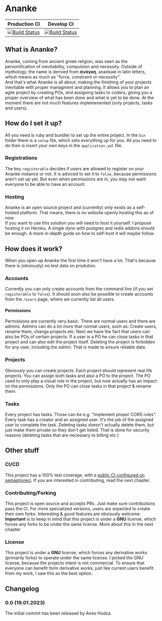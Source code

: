 # Ananke

|Production CI|Develop CI|
|:-:|:-:|
|[![Build Status](https://aneshodza.semaphoreci.com/badges/ananke/branches/main.svg)](https://aneshodza.semaphoreci.com/projects/ananke)|[![Build Status](https://aneshodza.semaphoreci.com/badges/ananke/branches/develop.svg)](https://aneshodza.semaphoreci.com/projects/ananke)|



## What is Ananke?
Ananke, coming from ancient greek religion, was seen as the personification of inevitability, compulsion and necessity. Outside of mythology, the name is derived from **ἀνάγκη**, anankaie in latin letters, which means as much as "force, constraint or necessity".   
And that's what Ananke is all about, making the finishing of your projects inevitable with proper managment and planning. It allows you to plan an agile project by creating POs, and assigning tasks to coders, giving you a proper overview of what has been done and what is yet to be done. At the moment there are not much features implemenented (only projects, tasks and users).

## How do I set it up?
All you need is ruby and bundler to set up the entire project. In the `bin` folder there is a `setup` file, which sets everything up for you. All you need to do then is insert your own keys in the `application.yml` file.

### Registrations
The key `registerable` decides if users are allowed to register on your Ananke instance or not. It is adviced to set it to `false`, because permissions aren't set up yet. But even when permissions are in, you may not want everyone to be able to have an account.

### Hosting
Ananke is an open source project and (currently) only exists as a self-hosted platform. That means, there is no website openly hosting this as of now.  
If you want to use this solution you will need to host it yourself. I propose hosting it on Heroku. A single dyno with postgres and redis addons should be enough. A more in-depth guide on how to self-host it will maybe follow.

## How does it work?
When you open up Ananke the first time it won't have a lot. That's because there is (obviously) no test data on prodution.

### Accounts
Currently you can only create accounts from the command line (if you set `registerable` to `false`). It should soon also be possible to create accounts from the `/users` page, where we currently list all users.

#### Permissions
Permissions are currently very basic. There are normal users and there are admins. Admins can do a lot more that normal users, such as: Create users, rename them, change projects etc. Next we have the fact that users can also be POs of certain projects. If a user is a PO he can close tasks in that project and can also edit the project itself. Deleting the project is forbidden for any user, including the admin. That is made to ensure reliable data.

### Projects
Obviously you can create projects. Each project should represent real life projects. You can assign both tasks and also a PO to the project. The PO used to only play a visual role in the project, but now actually has an impact on the permissions. Only the PO can close tasks in that project & rename them.

### Tasks
Every project has tasks. Those can be e.g. "Implement proper CORS rules". Every task has a creator and an assigned user. It's the job of the assigned user to complete the task. Deleting tasks doesn't actually delete them, but just make them private so they don't get listed. That is done for security reasons (deleting tasks that are necessary to billing etc.)

## Other stuff

### CI/CD
This project has a 100% test coverage, with a [public CI configured on semaphoreci](https://aneshodza.semaphoreci.com/projects/ananke). If you are interested in contributing, read the next chapter.

### Contributing/Forking
This project is open source and accepts PRs. Just make sure contributions pass the CI. For more specialized versions, users are expected to create their own forks. Interesting & good features are obviously welcome.  
**Important** is to keep in mind that this project is under a **GNU** license, which forces any forks to be under the same license. More about this in the next chapter

### License
This project is under a **GNU** license, which forces any derivative works (primarily forks) to operate under the same license. I picked the GNU license, because the projects intent is not commercial. To ensure that everyone can benefit form derivative works, just like current users benefit from my work, I saw this as the best option.

## Changelog

### 0.0 (19.01.2023)
The initial commit has been released by Anes Hodza.
